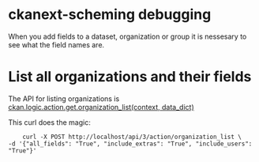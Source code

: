 ckanext-scheming debugging
==========================

When you add fields to a dataset, organization or group it is nessesary to see what the field names are.


# List all organizations and their fields

The API for listing organizations is [ckan.logic.action.get.organization_list(context, data_dict)](http://docs.ckan.org/en/latest/api/index.html#ckan.logic.action.get.organization_list)

This curl does the magic:
```
    curl -X POST http://localhost/api/3/action/organization_list \
-d '{"all_fields": "True", "include_extras": "True", "include_users": "True"}'

 ```
